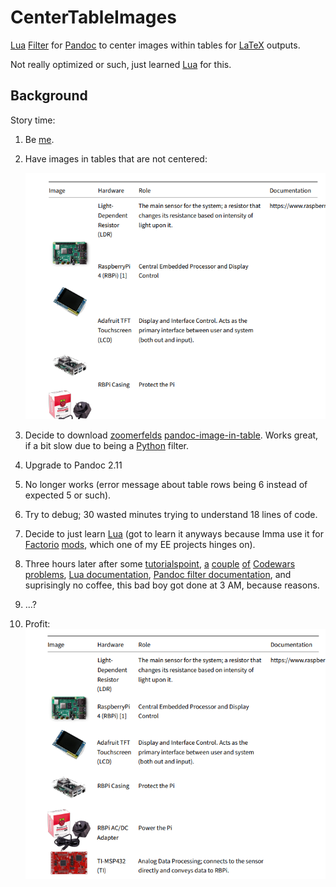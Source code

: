 # CenterTableImages
[Lua][Lua] [Filter][Pan-Filter] for [Pandoc][Pan] to center images within tables for [LaTeX][Latex] outputs.

Not really optimized or such, just learned [Lua][Lua] for this.


## Background
Story time:
1. Be [me][Greentext].
2. Have images in tables that are not centered:

    ![Ew.][Img-No]
3. Decide to download [zoomerfelds][ZoomerDude] [pandoc-image-in-table][BoomerCode]. Works great, if a bit slow due to being a [Python] filter.
4. Upgrade to Pandoc 2.11
5. No longer works (error message about table rows being 6 instead of expected 5 or such).
6. Try to debug; 30 wasted minutes trying to understand 18 lines of code. 
7. Decide to just learn [Lua][Lua] (got to learn it anyways because Imma use it for [Factorio][Factorio] [mods][Factorio-Mod], which one of my EE projects hinges on).
8. Three hours later after some [tutorialspoint][Lua-Tut], [a][CW-1] [couple][CW-2] [of][CW-3] [Codewars][CW-4] [problems][CW-Me], [Lua documentation][Lua-Doc], [Pandoc filter documentation][Pan-Filter], and suprisingly no coffee, this bad boy got done at 3 AM, because reasons.
9. ...?
10. Profit:
    ![Fluffin' Gorgeous.][Img-Yes]

[Greentext]:    https://knowyourmeme.com/memes/greentext-stories
[Latex]:        https://www.latex-project.org/
[Img-No]:       Examples/UncenteredImages.png
[Img-Yes]:      Examples/CenteredImages.png
[ZoomerDude]:   https://github.com/zommerfelds
[BoomerCode]:   https://github.com/zommerfelds/pandoc-image-in-table
[Python]:       https://en.wikipedia.org/wiki/Pythonidae
[Lua]:          https://www.lua.org/
[Lua-Doc]:      https://www.lua.org/pil/2.4.html
[Lua-Tut]:      https://www.tutorialspoint.com/lua/index.htm
[Pan]:          https://pandoc.org/
[Pan-Filter]:   https://pandoc.org/lua-filters.html
[Factorio]:     https://factorio.com/
[Factorio-Mod]: https://wiki.factorio.com/Modding
[CW-1]:         https://www.codewars.com/kata/50654ddff44f800200000004
[CW-2]:         https://www.codewars.com/kata/55a70521798b14d4750000a4
[CW-3]:         https://www.codewars.com/kata/55f9bca8ecaa9eac7100004a
[CW-4]:         https://www.codewars.com/kata/515f51d438015969f7000013
[CW-Me]:        https://www.codewars.com/users/Seraphendipity/completed_solutions